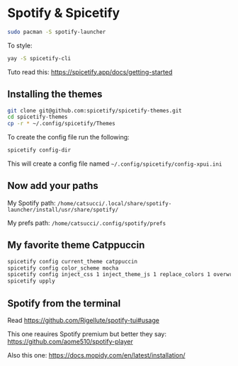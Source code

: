 # Spotify & Spicetify

```bash
sudo pacman -S spotify-launcher
```

To style:

```bash
yay -S spicetify-cli
```

Tuto read this: <https://spicetify.app/docs/getting-started>

## Installing the themes

```bash
git clone git@github.com:spicetify/spicetify-themes.git
cd spicetify-themes
cp -r * ~/.config/spicetify/Themes
```

To create the config file run the following:

```bash
spicetify config-dir
```

This will create a config file named ``~/.config/spicetify/config-xpui.ini``

## Now add your paths

My Spotify path: `/home/catsucci/.local/share/spotify-launcher/install/usr/share/spotify/`

My prefs path: `/home/catsucci/.config/spotify/prefs`

## My favorite theme Catppuccin

```bash
spicetify config current_theme catppuccin
spicetify config color_scheme mocha
spicetify config inject_css 1 inject_theme_js 1 replace_colors 1 overwrite_assets 1
spicetify upply
```

## Spotify from the terminal

Read <https://github.com/Rigellute/spotify-tui#usage>

This one reauires Spotify premium but better they say:
<https://github.com/aome510/spotify-player>

Also this one:
<https://docs.mopidy.com/en/latest/installation/>
